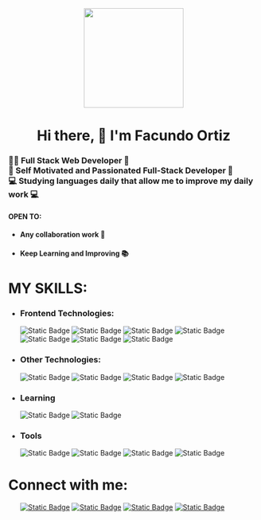 <div id="Titulo" align="center">
      <img src="https://media.giphy.com/media/qgQUggAC3Pfv687qPC/giphy.gif" width="200px">
      <h1>Hi there, 👋 I'm Facundo Ortiz</h1>
</div>
<div id="Sub-titulo" align="left">
      <h3>
      👨‍💻 Full Stack Web Developer 🤖<br>
      🚀 Self Motivated and Passionated Full-Stack Developer 🚀<br>
      💻 Studying languages daily that allow me to improve my daily work 💻
      </h3>
</div>
<div id="Titulo-descripcion" align="left">
      <h4>OPEN TO:</h4>
      <ul class="descripcion">
      <li><h4>Any collaboration work 🤝</h4></li>
      <li><h4>Keep Learning and Improving 📚</h4></li>
      </ul>
</div>
    <h1>MY SKILLS:</h1>
    <ul class="skills-list">
      <li id="Frontend-skills"><h3>Frontend Technologies:</h3></li>
        <img alt="Static Badge" src="https://img.shields.io/badge/HTML5-red?style=plastico&logo=html5&logoColor=red&color=black">
        <img alt="Static Badge" src="https://img.shields.io/badge/CSS3-skyblue?style=plastico&logo=css3&logoColor=skyblue&color=black">
        <img alt="Static Badge" src="https://img.shields.io/badge/JAVASCRIPT-black?style=plastico&logo=javascript">
        <img alt="Static Badge" src="https://img.shields.io/badge/BOOTSTRAP-violet?style=plastico&logo=Bootstrap&labelColor=black&color=black">
        <img alt="Static Badge" src="https://img.shields.io/badge/SASS-pink?style=plastico&logo=sass&logoColor=pink&color=black">
        <img alt="Static Badge" src="https://img.shields.io/badge/ANGULAR-red?style=plastico&logo=angular&logoColor=red&color=black">
        <img alt="Static Badge" src="https://img.shields.io/badge/REACT%20JS-skyblue?style=plastico&logo=react&logoColor=skyblue&color=black">
      <li id="Other-skills"><h3>Other Technologies:</h3></li>
        <img alt="Static Badge" src="https://img.shields.io/badge/NODE.JS-green?style=plastico&logo=node.js&logoColor=green&color=black">
        <img alt="Static Badge" src="https://img.shields.io/badge/GIT-red?style=plastico&logo=git&logoColor=red&color=black">
        <img alt="Static Badge" src="https://img.shields.io/badge/GITHUB-black?style=plastico&logo=github&logoColor=white&color=black">
        <img alt="Static Badge" src="https://img.shields.io/badge/NPM-red?style=plastico&logo=npm&labelColor=black&color=black">
      <li id="learning"><h3>Learning</h3></li>
        <img alt="Static Badge" src="https://img.shields.io/badge/TYPESCRIPT-skyblue?style=plastico&logo=typescript&logoColor=skyblue&labelColor=black&color=black">
        <img alt="Static Badge" src="https://img.shields.io/badge/NEXT.JS-white?style=plastico&logo=next.JS&logoColor=white&labelColor=black&color=black">
      <li id="tools"><h3>Tools</h3></li>
        <img alt="Static Badge" src="https://img.shields.io/badge/VISUAL%20STUDIO%20CODE-skyblue?style=plastico&logo=visual%20studio%20code&logoColor=skyblue&labelColor=black&color=black">
        <img alt="Static Badge" src="https://img.shields.io/badge/CHATGPT_4-skyblue?style=plastico&logo=openai&logoColor=skyblue&labelColor=black&color=black">
        <img alt="Static Badge" src="https://img.shields.io/badge/ASTRO.JS-red?style=plastico&logo=astro&logoColor=white&labelColor=black&color=black">
        <img alt="Static Badge" src="https://img.shields.io/badge/MUI-BLUE?style=plastico&logo=MUI&logoColor=blue&labelColor=black&color=black">
    </ul>
<h1>Connect with me:</h1>
<ul>
<a href="https://www.linkedin.com/in/damian-ortiz-dev"><img alt="Static Badge" src="https://img.shields.io/badge/LINKEDIN-blue?style=plastico&logo=linkedin&logoColor=blue&color=black"></a>
<a href="mailto:damianortizdev@gmail.com"><img alt="Static Badge" src="https://img.shields.io/badge/GMAIL-red?style=plastico&logo=gmail&logoColor=red&color=black"></a>
<a href="https://api.whatsapp.com/send?phone=5401122906819&text="><img alt="Static Badge" src="https://img.shields.io/badge/WHATSAPP-green?style=plastico&logo=whatsapp&logoColor=green&color=black"></a>
<a href="https://www.instagram.com/damianortizdev/"><img alt="Static Badge" src="https://img.shields.io/badge/INSTAGRAM-red?style=plastico&logo=instagram&color=black"></a>
</ul>
</body>
</html>

